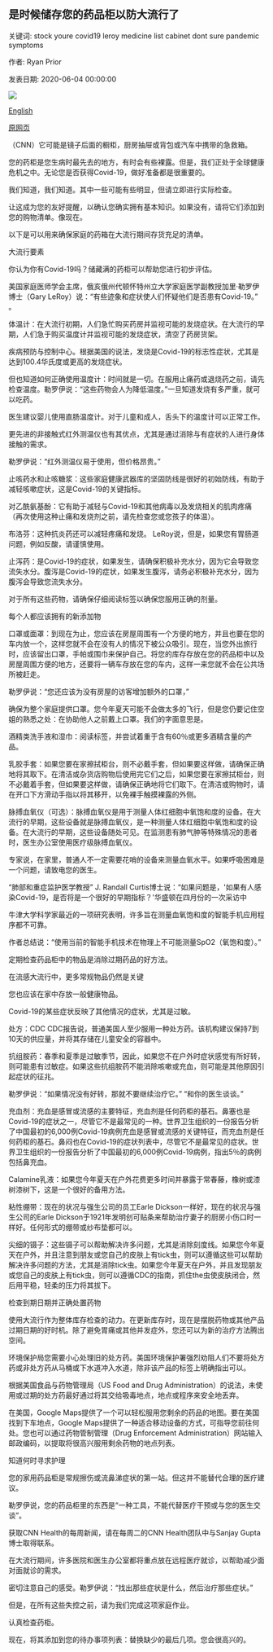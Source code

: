 ## 是时候储存您的药品柜以防大流行了

关键词: stock youre covid19 leroy medicine list cabinet dont sure pandemic symptoms

作者: Ryan Prior

发表日期: 2020-06-04 00:00:00

![](https://cdn.cnn.com/cnnnext/dam/assets/200528100224-medicine-cabinet-wellness-super-tease.jpg)

[English](Time%20to%20stock%20your%20medicine%20cabinet%20for%20the%20pandemic.md)

[原网页](https://edition.cnn.com/2020/06/04/health/medicine-cabinet-pandemic-wellness/index.html)

（CNN）它可能是镜子后面的橱柜，厨房抽屉或背包或汽车中携带的急救箱。

您的药柜是您生病时最先去的地方，有时会有些裸露。但是，我们正处于全球健康危机之中。无论您是否获得Covid-19，做好准备都是很重要的。

我们知道，我们知道。其中一些可能有些明显，但请立即进行实际检查。

让这成为您的友好提醒，以确认您确实拥有基本知识。如果没有，请将它们添加到您的购物清单。像现在。

以下是可以用来确保家庭的药箱在大流行期间存货充足的清单。

大流行要素

你认为你有Covid-19吗？储藏满的药柜可以帮助您进行初步评估。

美国家庭医师学会主席，俄亥俄州代顿怀特州立大学家庭医学副教授加里·勒罗伊博士（Gary LeRoy）说：“有些迹象和症状使人们怀疑他们是否患有Covid-19。” 。

体温计：在大流行初期，人们急忙购买药房并监视可能的发烧症状。在大流行的早期，人们急于购买温度计并监视可能的发烧症状，清空了药房货架。

疾病预防与控制中心。根据美国的说法，发烧是Covid-19的标志性症状，尤其是达到100.4华氏度或更高的发烧症状。

但也知道如何正确使用温度计：时间就是一切。在服用止痛药或退烧药之前，请先检查温度。勒罗伊说：“这些药物会人为降低温度。”一旦知道发烧有多严重，就可以吃药。

医生建议婴儿使用直肠温度计。对于儿童和成人，舌头下的温度计可以正常工作。

更先进的非接触式红外测温仪也有其优点，尤其是通过消除与有症状的人进行身体接触的需求。

勒罗伊说：“红外测温仪易于使用，但价格昂贵。”

止咳药水和止咳糖浆：这些家庭健康武器库的坚固防线是很好的初始防线，有助于减轻咳嗽症状，这是Covid-19的关键指标。

对乙酰氨基酚：它有助于减轻与Covid-19和其他病毒以及发烧相关的肌肉疼痛（再次使用这种止痛和发烧剂之前，请先检查您或您孩子的体温）。

布洛芬：这种抗炎药还可以减轻疼痛和发烧。 LeRoy说，但是，如果您有胃肠道问题，例如反酸，请谨慎使用。

止泻药：是Covid-19的症状，如果发生，请确保积极补充水分，因为它会导致您流失水分。腹泻是Covid-19的症状，如果发生腹泻，请务必积极补充水分，因为腹泻会导致您流失水分。

对于所有这些药物，请确保仔细阅读标签以确保您服用正确的剂量。

每个人都应该拥有的新添加物

口罩或面罩：到现在为止，您应该在房屋周围有一个方便的地方，并且也要在您的车内放一个，这样您就不会在没有人的情况下被公众吸引。现在，当您外出旅行时，应该留出口罩，手帕或围巾来保护自己。将您的库存存放在您的药品柜中以及房屋周围方便的地方，还要将一辆车存放在您的车内，这样一来您就不会在公共场所被赶走。

勒罗伊说：“您还应该为没有房屋的访客增加额外的口罩，”

确保为整个家庭提供口罩。您今年夏天可能不会做太多的飞行，但是您仍要记住空姐的熟悉之处：在协助他人之前戴上口罩。我们的字面意思是。

酒精类洗手液和湿巾：阅读标签，并尝试着重于含有60％或更多酒精含量的产品。

乳胶手套：如果您要在家擦拭柜台，则不必戴手套，但如果要这样做，请确保正确地将其取下。在清洁或杂货店购物后使用完它们之后，如果您要在家擦拭柜台，则不必戴着手套，但如果要这样做，请确保正确地将它们取下。在清洁或购物时，请在开口下方滑动手指以将其移开，以免裸手触摸裸露的外侧。

脉搏血氧仪（可选）：脉搏血氧仪是用于测量人体红细胞中氧饱和度的设备。在大流行的早期，这些设备就是脉搏血氧仪，是一种测量人体红细胞中氧饱和度的设备。在大流行的早期，这些设备随处可见。在监测患有肺气肿等特殊情况的患者时，医生办公室使用医疗级脉搏血氧仪。

专家说，在家里，普通人不一定需要花哨的设备来测量血氧水平。如果呼吸困难是一个问题，请致电您的医生。

“肺部和重症监护医学教授” J. Randall Curtis博士说：“如果问题是，'如果有人感染Covid-19，是否将是一个很好的早期指标？'华盛顿在四月份的一次采访中

牛津大学科学家最近的一项研究表明，许多旨在测量血氧饱和度的智能手机应用程序都不可靠。

作者总结说：“使用当前的智能手机技术在物理上不可能测量SpO2（氧饱和度）。”

定期检查药品柜中的物品是消除过期药品的好方法。

在流感大流行中，更多常规物品仍然是关键

您也应该在家中存放一般健康物品。

Covid-19的某些症状反映了其他情况的症状，尤其是过敏。

处方：CDC CDC报告说，普通美国人至少服用一种处方药。该机构建议保持7到10天的供应量，并将其存储在儿童安全的容器中。

抗组胺药：春季和夏季是过敏季节，因此，如果您不在户外时症状感觉有所好转，则可能患有过敏症。如果这些抗组胺药不能消除咳嗽或充血，则可能是其他原因引起症状的征兆。

勒罗伊说：“如果情况没有好转，那就不要继续治疗它。” “和你的医生谈谈。”

充血剂：充血是感冒或流感的主要特征，充血剂是任何药柜的基石。鼻塞也是Covid-19的症状之一，尽管它不是最常见的一种。世界卫生组织的一份报告分析了中国最初的6,000例Covid-19病例充血是感冒或流感的关键特征，而充血剂是任何药柜的基石。鼻闷也在Covid-19的症状列表中，尽管它不是最常见的症状。世界卫生组织的一份报告分析了中国最初的6,000例Covid-19病例，指出5％的病例包括鼻充血。

Calamine乳液：如果您今年夏天在户外花费更多时间并暴露于常春藤，橡树或漆树漆树下，这是一个很好的备用方法。

粘性绷带：现在的状况与强生公司的员工Earle Dickson一样好，现在的状况与强生公司的Earle Dickson于1921年发明创可贴条来帮助治疗妻子的厨房小伤口时一样好。任何形式的绷带或纱布垫都可以。

尖细的镊子：这些镊子可以帮助解决许多问题，尤其是消除刻度线。如果您今年夏天在户外，并且注意到朋友或您自己的皮肤上有tick虫，则可以遵循这些可以帮助解决许多问题的方法，尤其是消除tick虫。如果您今年夏天在户外，并且发现朋友或您自己的皮肤上有tick虫，则可以遵循CDC的指南，抓住the虫使皮肤闭合，然后用平稳，轻柔的压力将其拔下。

检查到期日期并正确处置药物

使用大流行作为整体库存检查的动力。在更新库存时，现在是摆脱药物或其他产品过期日期的好时机。除了避免胃痛或其他并发症外，您还可以为新的治疗方法腾出空间。

环境保护局您需要小心处理旧的处方药。美国环境保护署强烈劝阻人们不要将处方药或非处方药从马桶或下水道冲入水道，除非该产品的标签上明确指出可以。

根据美国食品与药物管理局（US Food and Drug Administration）的说法，未使用或过期的处方药最好通过将其交给吸毒地点，地点或程序来安全地丢弃。

在美国，Google Maps提供了一个可以轻松服用您剩余的药品的地图。要在美国找到下车地点，Google Maps提供了一种适合移动设备的方式，可指导您前往何处。您也可以通过药物管制管理（Drug Enforcement Administration）网站输入邮政编码，以提取将很高兴服用剩余药物的地点列表。

知道何时寻求护理

您的家用药品柜是常规擦伤或流鼻涕症状的第一站。但这并不能替代合理的医疗建议。

勒罗伊说，您的药品柜里的东西是“一种工具，不能代替医疗干预或与您的医生交谈”。

获取CNN Health的每周新闻，请在每周二的CNN Health团队中与Sanjay Gupta博士取得联系。

在大流行期间，许多医院和医生办公室都将重点放在远程医疗就诊，以帮助减少面对面就诊的需求。

密切注意自己的感受。勒罗伊说：“找出那些症状是什么，然后治疗那些症状。”

但是，在所有这些失控之前，请为我们完成这项家庭作业。

认真检查药柜。

现在，将其添加到您的待办事项列表：替换缺少的最后几项。您会很高兴的。